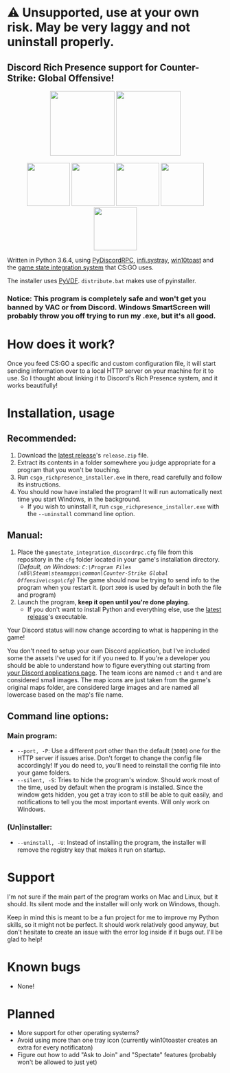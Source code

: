 # ⚠ Unsupported, use at your own risk. May be very laggy and not uninstall properly.

## Discord Rich Presence support for Counter-Strike: Global Offensive!

<p align="center">
    <img src="https://raw.githubusercontent.com/Tenrys/csgo_richpresence/master/img/csgo_icon.png" height=150/>
    <img src="https://raw.githubusercontent.com/Tenrys/csgo_richpresence/master/img/discord_icon.png" height=150/>
</p>

<p align="center">
    <img src="https://raw.githubusercontent.com/Tenrys/csgo_richpresence/master/img/scnshots/1.png" height=100/>
    <img src="https://raw.githubusercontent.com/Tenrys/csgo_richpresence/master/img/scnshots/2.png" height=100/>
    <img src="https://raw.githubusercontent.com/Tenrys/csgo_richpresence/master/img/scnshots/5.png" height=100/>
    <img src="https://raw.githubusercontent.com/Tenrys/csgo_richpresence/master/img/scnshots/3.png" height=100/>
    <img src="https://raw.githubusercontent.com/Tenrys/csgo_richpresence/master/img/scnshots/4.png" height=100/>
</p>

Written in Python 3.6.4, using [PyDiscordRPC](https://github.com/DerpyChap/PyDiscordRPC), [infi.systray](https://github.com/Infinidat/infi.systray), [win10toast](https://github.com/jithurjacob/Windows-10-Toast-Notifications) and the [game state integration system](https://developer.valvesoftware.com/wiki/Counter-Strike:_Global_Offensive_Game_State_Integration) that CS:GO uses.

The installer uses [PyVDF](https://github.com/amreuland/PyVDF). `distribute.bat` makes use of pyinstaller.

### Notice: This program is completely safe and won't get you banned by VAC or from Discord. Windows SmartScreen will probably throw you off trying to run my .exe, but it's all good.

# How does it work?

Once you feed CS:GO a specific and custom configuration file, it will start sending information over to a local HTTP server on your machine for it to use. So I thought about linking it to Discord's Rich Presence system, and it works beautifully!

# Installation, usage

## Recommended:

1. Download the [latest release](https://github.com/Tenrys/csgo_richpresence/releases/latest)'s `release.zip` file.
2. Extract its contents in a folder somewhere you judge appropriate for a program that you won't be touching.
3. Run `csgo_richpresence_installer.exe` in there, read carefully and follow its instructions.
4. You should now have installed the program! It will run automatically next time you start Windows, in the background.
    - If you wish to uninstall it, run `csgo_richpresence_installer.exe` with the `--uninstall` command line option.

## Manual:

1. Place the `gamestate_integration_discordrpc.cfg` file from this repository in the `cfg` folder located in your game's installation directory. *(Default, on Windows: `C:\Program Files (x86\Steam\steamapps\common\Counter-Strike Global Offensive\csgo\cfg`)* The game should now be trying to send info to the program when you restart it. (port `3000` is used by default in both the file and program)
2. Launch the program, **keep it open until you're done playing**.
    - If you don't want to install Python and everything else, use the [latest release](https://github.com/Tenrys/csgo_richpresence/releases/latest)'s executable.

Your Discord status will now change according to what is happening in the game!

You don't need to setup your own Discord application, but I've included some the assets I've used for it if you need to.
If you're a developer you should be able to understand how to figure everything out starting from [your Discord applications page](https://discordapp.com/developers/applications/me).
The team icons are named `ct` and `t` and are considered small images. The map icons are just taken from the game's original maps folder, are considered large images and are named all lowercase based on the map's file name.

## Command line options:

### Main program:

- `--port, -P`: Use a different port other than the default (`3000`) one for the HTTP server if issues arise. Don't forget to change the config file accordingly! If you do need to, you'll need to reinstall the config file into your game folders.
- `--silent, -S`: Tries to hide the program's window. Should work most of the time, used by default when the program is installed. Since the window gets hidden, you get a tray icon to still be able to quit easily, and notifications to tell you the most important events. Will only work on Windows.

### (Un)installer:

- `--uninstall, -U`: Instead of installing the program, the installer will remove the registry key that makes it run on startup.

# Support

I'm not sure if the main part of the program works on Mac and Linux, but it should.
Its silent mode and the installer will only work on Windows, though.

Keep in mind this is meant to be a fun project for me to improve my Python skills, so it might not be perfect. It should work relatively good anyway, but don't hesitate to create an issue with the error log inside if it bugs out. I'll be glad to help!

# Known bugs

- None!

# Planned

- More support for other operating systems?
- Avoid using more than one tray icon (currently win10toaster creates an extra for every notificaton)
- Figure out how to add "Ask to Join" and "Spectate" features (probably won't be allowed to just yet)

